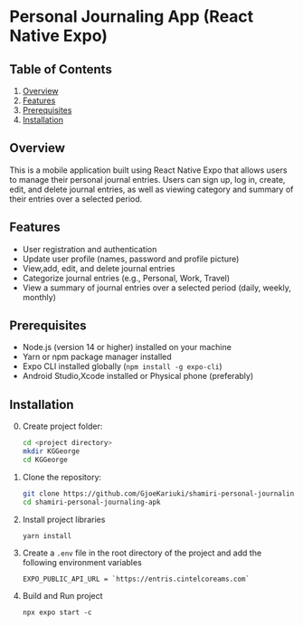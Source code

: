 # Personal Journaling App (React Native Expo)

## Table of Contents

1. [Overview](#overview)
2. [Features](#features)
3. [Prerequisites](#prerequisites)
4. [Installation](#installation)

## Overview

This is a mobile application built using React Native Expo that allows users to manage their personal journal entries. Users can sign up, log in, create, edit, and delete journal entries, as well as viewing category and summary of their entries over a selected period.

## Features

- User registration and authentication
- Update user profile (names, password and profile picture)
- View,add, edit, and delete journal entries
- Categorize journal entries (e.g., Personal, Work, Travel)
- View a summary of journal entries over a selected period (daily, weekly, monthly)

## Prerequisites

- Node.js (version 14 or higher) installed on your machine
- Yarn or npm package manager installed
- Expo CLI installed globally (`npm install -g expo-cli`)
- Android Studio,Xcode installed or Physical phone (preferably)

## Installation

0. Create project folder:
   ```bash
   cd <project directory>
   mkdir KGGeorge
   cd KGGeorge
   ```
1. Clone the repository:
   ```bash
   git clone https://github.com/GjoeKariuki/shamiri-personal-journaling-apk.git
   cd shamiri-personal-journaling-apk
   ```
2. Install project libraries
   ```
   yarn install
   ```
3. Create a `.env` file in the root directory of the project and add the following environment variables

   ```
   EXPO_PUBLIC_API_URL = `https://entris.cintelcoreams.com`

   ```

4. Build and Run project
   ```
   npx expo start -c
   ```
